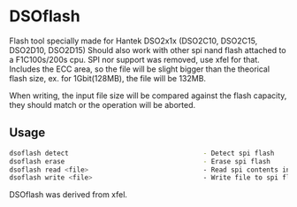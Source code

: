 # DSOflash

Flash tool specially made for Hantek DSO2x1x (DSO2C10, DSO2C15, DSO2D10, DSO2D15)
Should also work with other spi nand flash attached to a F1C100s/200s cpu.
SPI nor support was removed, use xfel for that.
Includes the ECC area, so the file will be slight bigger than the theorical flash size,
ex. for 1Gbit(128MB), the file will be 132MB.

When writing, the input file size will be compared against the flash capacity,
they should match or the operation will be aborted.

## Usage
```sh
dsoflash detect                                  - Detect spi flash
dsoflash erase                                   - Erase spi flash
dsoflash read <file>                             - Read spi contents into a file
dsoflash write <file>                            - Write file to spi flash  (Erase not required)
```

DSOflash was derived from xfel.
